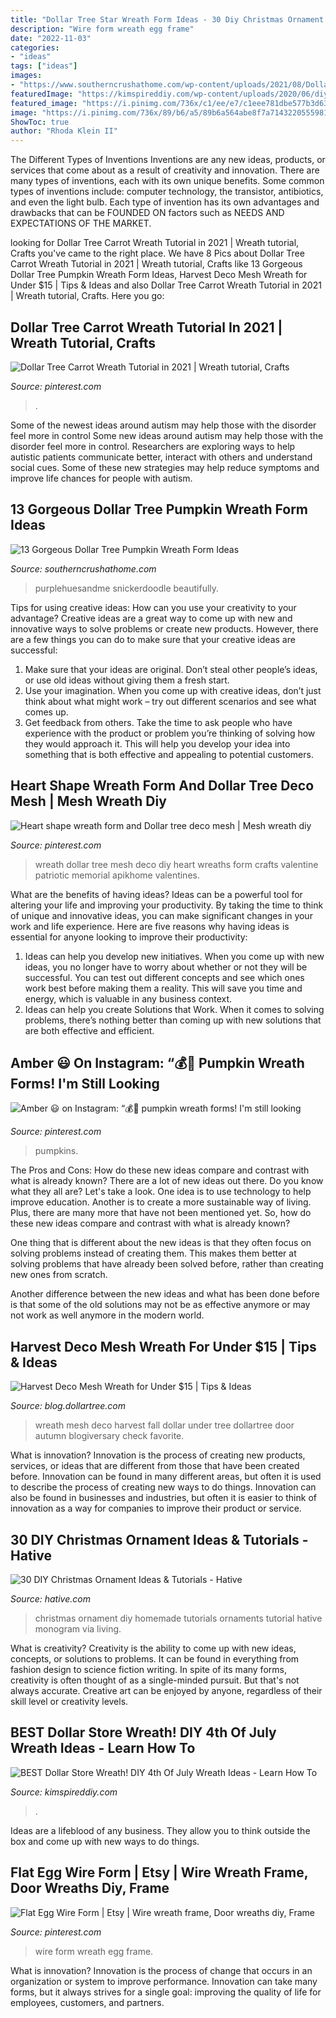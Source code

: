 ```yaml
---
title: "Dollar Tree Star Wreath Form Ideas - 30 Diy Christmas Ornament Ideas &amp; Tutorials"
description: "Wire form wreath egg frame"
date: "2022-11-03"
categories:
- "ideas"
tags: ["ideas"]
images:
- "https://www.southerncrushathome.com/wp-content/uploads/2021/08/Dollar-Tree-Pumpkin-Wreath.jpg"
featuredImage: "https://kimspireddiy.com/wp-content/uploads/2020/06/diy-dollar-store-red-white-blue-wreath-2.jpg"
featured_image: "https://i.pinimg.com/736x/c1/ee/e7/c1eee781dbe577b3d636ca25a7886f79.jpg"
image: "https://i.pinimg.com/736x/89/b6/a5/89b6a564abe8f7a714322055598184cf--wire-wreath-wreath-forms.jpg"
ShowToc: true
author: "Rhoda Klein II"
---
```



The Different Types of Inventions
Inventions are any new ideas, products, or services that come about as a result of creativity and innovation. There are many types of inventions, each with its own unique benefits. Some common types of inventions include: computer technology, the transistor, antibiotics, and even the light bulb. Each type of invention has its own advantages and drawbacks that can be FOUNDED ON factors such as NEEDS AND EXPECTATIONS OF THE MARKET.

	

		
looking for Dollar Tree Carrot Wreath Tutorial in 2021 | Wreath tutorial, Crafts you've came to the right place. We have 8 Pics about Dollar Tree Carrot Wreath Tutorial in 2021 | Wreath tutorial, Crafts like 13 Gorgeous Dollar Tree Pumpkin Wreath Form Ideas, Harvest Deco Mesh Wreath for Under $15 | Tips &amp; Ideas and also Dollar Tree Carrot Wreath Tutorial in 2021 | Wreath tutorial, Crafts. Here you go:
		
    
## Dollar Tree Carrot Wreath Tutorial In 2021 | Wreath Tutorial, Crafts

<img loading=lazy src="https://i.pinimg.com/originals/2d/97/f8/2d97f8c0f40fde1929a19f851553dae2.jpg" onerror="this.onerror=null;this.src='https://tse2.mm.bing.net/th?id=OIP.1UwunaFXQ1ggXM7PSQfFfwHaLG&amp;pid=15.1';" alt="Dollar Tree Carrot Wreath Tutorial in 2021 | Wreath tutorial, Crafts">

_Source: pinterest.com_

>. 

	

Some of the newest ideas around autism may help those with the disorder feel more in control
Some new ideas around autism may help those with the disorder feel more in control. Researchers are exploring ways to help autistic patients communicate better, interact with others and understand social cues. Some of these new strategies may help reduce symptoms and improve life chances for people with autism.

    
## 13 Gorgeous Dollar Tree Pumpkin Wreath Form Ideas

<img loading=lazy src="https://www.southerncrushathome.com/wp-content/uploads/2021/08/Dollar-Tree-Pumpkin-Wreath.jpg" onerror="this.onerror=null;this.src='https://tse1.mm.bing.net/th?id=OIP.3CFBa536v2KjOcEyfkHWCgHaFt&amp;pid=15.1';" alt="13 Gorgeous Dollar Tree Pumpkin Wreath Form Ideas">

_Source: southerncrushathome.com_

>purplehuesandme snickerdoodle beautifully. 

	

Tips for using creative ideas: How can you use your creativity to your advantage?
Creative ideas are a great way to come up with new and innovative ways to solve problems or create new products. However, there are a few things you can do to make sure that your creative ideas are successful:
1) Make sure that your ideas are original. Don’t steal other people’s ideas, or use old ideas without giving them a fresh start.
2) Use your imagination. When you come up with creative ideas, don’t just think about what might work – try out different scenarios and see what comes up.
3) Get feedback from others. Take the time to ask people who have experience with the product or problem you’re thinking of solving how they would approach it. This will help you develop your idea into something that is both effective and appealing to potential customers.

    
## Heart Shape Wreath Form And Dollar Tree Deco Mesh | Mesh Wreath Diy

<img loading=lazy src="https://i.pinimg.com/736x/c1/ee/e7/c1eee781dbe577b3d636ca25a7886f79.jpg" onerror="this.onerror=null;this.src='https://tse2.mm.bing.net/th?id=OIP.L0tDA-gnUaeGzJo-xpirmgHaJ3&amp;pid=15.1';" alt="Heart shape wreath form and Dollar tree deco mesh | Mesh wreath diy">

_Source: pinterest.com_

>wreath dollar tree mesh deco diy heart wreaths form crafts valentine patriotic memorial apikhome valentines. 

	

What are the benefits of having ideas?
Ideas can be a powerful tool for altering your life and improving your productivity. By taking the time to think of unique and innovative ideas, you can make significant changes in your work and life experience. Here are five reasons why having ideas is essential for anyone looking to improve their productivity: 
1. Ideas can help you develop new initiatives. When you come up with new ideas, you no longer have to worry about whether or not they will be successful. You can test out different concepts and see which ones work best before making them a reality. This will save you time and energy, which is valuable in any business context. 
2. Ideas can help you create Solutions that Work. When it comes to solving problems, there’s nothing better than coming up with new solutions that are both effective and efficient.

    
## Amber 😃 On Instagram: “💰🌳 Pumpkin Wreath Forms! I&#039;m Still Looking

<img loading=lazy src="https://i.pinimg.com/originals/f4/26/c5/f426c562ab08d4fd80349a36f9738851.jpg" onerror="this.onerror=null;this.src='https://tse1.mm.bing.net/th?id=OIP.9roi7InyeMN7XSwGCx8V4wHaHa&amp;pid=15.1';" alt="Amber 😃 on Instagram: “💰🌳 pumpkin wreath forms! I&#039;m still looking">

_Source: pinterest.com_

>pumpkins. 

	

The Pros and Cons: How do these new ideas compare and contrast with what is already known?
There are a lot of new ideas out there. Do you know what they all are? Let's take a look. 
One idea is to use technology to help improve education. Another is to create a more sustainable way of living. Plus, there are many more that have not been mentioned yet. So, how do these new ideas compare and contrast with what is already known?

One thing that is different about the new ideas is that they often focus on solving problems instead of creating them. This makes them better at solving problems that have already been solved before, rather than creating new ones from scratch. 

Another difference between the new ideas and what has been done before is that some of the old solutions may not be as effective anymore or may not work as well anymore in the modern world.

    
## Harvest Deco Mesh Wreath For Under $15 | Tips &amp; Ideas

<img loading=lazy src="http://blog.dollartree.com/wp-content/uploads/2016/08/wreath-fi.jpg" onerror="this.onerror=null;this.src='https://tse1.mm.bing.net/th?id=OIP.3QJ3eJF4THVACq0ESMZI-wHaD3&amp;pid=15.1';" alt="Harvest Deco Mesh Wreath for Under $15 | Tips &amp; Ideas">

_Source: blog.dollartree.com_

>wreath mesh deco harvest fall dollar under tree dollartree door autumn blogiversary check favorite. 

	

What is innovation?
Innovation is the process of creating new products, services, or ideas that are different from those that have been created before. Innovation can be found in many different areas, but often it is used to describe the process of creating new ways to do things. Innovation can also be found in businesses and industries, but often it is easier to think of innovation as a way for companies to improve their product or service.

    
## 30 DIY Christmas Ornament Ideas &amp; Tutorials - Hative

<img loading=lazy src="https://hative.com/wp-content/uploads/2015/12/christmas-ornaments/28-diy-christmas-ornaments-ideas-tutorials.jpg" onerror="this.onerror=null;this.src='https://tse4.mm.bing.net/th?id=OIP.OVR0Xc4XvshZ0pBzF7sf5gHaJ4&amp;pid=15.1';" alt="30 DIY Christmas Ornament Ideas &amp; Tutorials - Hative">

_Source: hative.com_

>christmas ornament diy homemade tutorials ornaments tutorial hative monogram via living. 

	

What is creativity?
Creativity is the ability to come up with new ideas, concepts, or solutions to problems. It can be found in everything from fashion design to science fiction writing. In spite of its many forms, creativity is often thought of as a single-minded pursuit. But that's not always accurate. Creative art can be enjoyed by anyone, regardless of their skill level or creativity levels.

    
## BEST Dollar Store Wreath! DIY 4th Of July Wreath Ideas - Learn How To

<img loading=lazy src="https://kimspireddiy.com/wp-content/uploads/2020/06/diy-dollar-store-red-white-blue-wreath-2.jpg" onerror="this.onerror=null;this.src='https://tse2.mm.bing.net/th?id=OIP.FLWEvHdeoC8K6VU3QbYauQHaJ4&amp;pid=15.1';" alt="BEST Dollar Store Wreath! DIY 4th Of July Wreath Ideas - Learn How To">

_Source: kimspireddiy.com_

>. 

	

Ideas are a lifeblood of any business. They allow you to think outside the box and come up with new ways to do things.

    
## Flat Egg Wire Form | Etsy | Wire Wreath Frame, Door Wreaths Diy, Frame

<img loading=lazy src="https://i.pinimg.com/736x/89/b6/a5/89b6a564abe8f7a714322055598184cf--wire-wreath-wreath-forms.jpg" onerror="this.onerror=null;this.src='https://tse3.mm.bing.net/th?id=OIP.2qp8NlUirdGUT3O3ieP2CgHaKG&amp;pid=15.1';" alt="Flat Egg Wire Form | Etsy | Wire wreath frame, Door wreaths diy, Frame">

_Source: pinterest.com_

>wire form wreath egg frame. 

	

What is innovation?
Innovation is the process of change that occurs in an organization or system to improve performance. Innovation can take many forms, but it always strives for a single goal: improving the quality of life for employees, customers, and partners.

